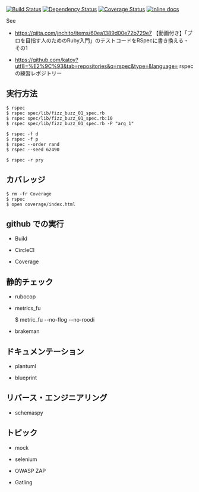 [![Build Status](https://travis-ci.org/katoy/ruby-book-codes.svg?branch=master)](https://travis-ci.org/katoy/ruby-book-codes)
[![Dependency Status](https://gemnasium.com/katoy/ruby-book-codes.svg)](https://gemnasium.com/katoy/ruby-book-codes)
[![Coverage Status](https://coveralls.io/repos/katoy/ruby-book-codes/badge.png)](https://coveralls.io/r/katoy/ruby-book-codes)
[![Inline docs](http://inch-ci.org/github/katoy/ruby-book-codes.svg?branch=master)](http://inch-ci.org/github/katoy/ruby-book-codes)

See
- https://qiita.com/jnchito/items/60ea1389d00e72b729e7
  【動画付き】「プロを目指す人のためのRuby入門」のテストコードをRSpecに書き換える・その1

- https://github.com/katoy?utf8=%E2%9C%93&tab=repositories&q=rspec&type=&language=
  rspec の練習レポジトリー

## 実行方法

    $ rspec
    $ rspec spec/lib/fizz_buzz_01_spec.rb
    $ rspec spec/lib/fizz_buzz_01_spec.rb:10
    $ rspec spec/lib/fizz_buzz_01_spec.rb -P "arg_1"

    $ rspec -f d
    $ rspec -f p
    $ rspec --order rand
    $ rspec --seed 62490

    $ rspec -r pry

## カバレッジ

    $ rm -fr Coverage
    $ rspec
    $ open coverage/index.html

## github での実行

- Build

- CircleCI

- Coverage

## 静的チェック

- rubocop

- metrics_fu

    $ metric_fu --no-flog --no-roodi

- brakeman

## ドキュメンテーション

- plantuml

- blueprint

## リバース・エンジニアリング

- schemaspy

## トピック

- mock

- selenium

- OWASP ZAP

- Gatling
